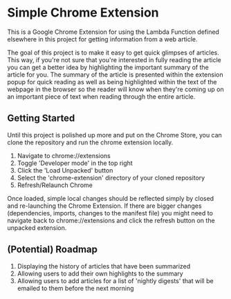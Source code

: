 # Simple Chrome Extension

This is a Google Chrome Extension for using the Lambda Function defined elsewhere in this project for getting information from a web article.


The goal of this project is to make it easy to get quick glimpses of articles. This way, if you're not sure that you're interested in fully reading the article you can get a better idea by highlighting the important summary of the article for you. The summary of the article is presented within the extension popup for quick reading as well as being highlighted within the text of the webpage in the browser so the reader will know when they're coming up on an important piece of text when reading through the entire article.


## Getting Started
Until this project is polished up more and put on the Chrome Store, you can clone the repository and run the chrome extension locally.
1. Navigate to chrome://extensions
2. Toggle 'Developer mode' in the top right
3. Click the 'Load Unpacked' button
4. Select the 'chrome-extension' directory of your cloned repository
5. Refresh/Relaunch Chrome 

Once loaded, simple local changes should be reflected simply by closed and re-launching the Chrome Extension. If there are bigger changes (dependencies, imports, changes to the manifest file) you might need to navigate back to chrome://extensions and click the refresh button on the unpacked extension.


## (Potential) Roadmap 
1. Displaying the history of articles that have been summarized
2. Allowing users to add their own highlights to the summary
3. Allowing users to add articles for a list of 'nightly digests' that will be emailed to them before the next morning
